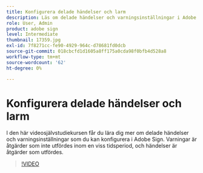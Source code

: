 ```yaml
---
title: Konfigurera delade händelser och larm
description: Läs om delade händelser och varningsinställningar i Adobe Sign
role: User, Admin
product: adobe sign
level: Intermediate
thumbnail: 17359.jpg
exl-id: 7f8271cc-fe90-4929-964c-d78681fd0dcb
source-git-commit: 018cbcfd1d1605a8ff175a0cda98f0bfb4d528a8
workflow-type: tm+mt
source-wordcount: '62'
ht-degree: 0%

---
```


# Konfigurera delade händelser och larm

I den här videosjälvstudiekursen får du lära dig mer om delade händelser och varningsinställningar som du kan konfigurera i Adobe Sign. Varningar är åtgärder som inte utfördes inom en viss tidsperiod, och händelser är åtgärder som utfördes.

>[!VIDEO](https://video.tv.adobe.com/v/17359?hidetitle=true)
